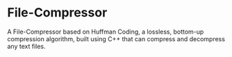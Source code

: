 # File-Compressor
A File-Compressor based on Huffman Coding, a lossless, bottom-up compression algorithm, built using C++ that can compress and decompress any text files.
